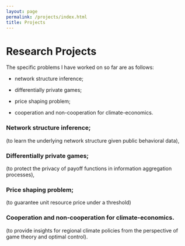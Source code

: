 ```yaml
---
layout: page
permalink: /projects/index.html
title: Projects
---
```


# Research Projects

The specific problems I have worked on so far are as follows:

- network structure inference;
  
- differentially private games;

- price shaping problem;
  
- cooperation and non-cooperation for climate-economics.
  
### Network structure inference;
(to learn the underlying network structure 
  given public behavioral data),

### Differentially private games;
(to protect the privacy of payoff functions 
  in information aggregation processes),

### Price shaping problem;
 (to guarantee unit resource price under a threshold)
 
### Cooperation and non-cooperation for climate-economics.

(to provide insights for regional climate policies from the perspective of game theory and optimal control).
  